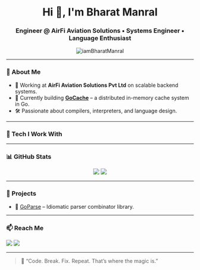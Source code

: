 <h1 align="center">Hi 👋, I'm Bharat Manral</h1>
<h3 align="center">Engineer @ AirFi Aviation Solutions • Systems Engineer • Language Enthusiast</h3>

<p align="center">
  <img src="https://komarev.com/ghpvc/?username=iamBharatManral&label=Profile%20views&color=0e75b6&style=flat" alt="iamBharatManral" />
</p>

---

### 🧠 About Me

- 💼 Working at **AirFi Aviation Solutions Pvt Ltd** on scalable backend systems.
- 🔭 Currently building **[GoCache](https://github.com/iamBharatManral/GoCache)** – a distributed in-memory cache system in Go.
- 🛠 Passionate about compilers, interpreters, and language design.

---

### 🧰 Tech I Work With

<!--START_LANGUAGES_SECTION-->
<!-- Will be automatically updated by GitHub Action -->
<!--END_LANGUAGES_SECTION-->

---

### 📊 GitHub Stats

<p align="center">
  <img src="https://github-readme-stats.vercel.app/api?username=iamBharatManral&show_icons=true&theme=radical" />
  <img src="https://github-readme-stats.vercel.app/api/top-langs/?username=iamBharatManral&layout=compact&theme=radical" />
</p>

---

### 🚀 Projects

- 🧩 [GoParse](https://github.com/iamBharatManral/GoParse) – Idiomatic parser combinator library.

---

### 📫 Reach Me

<p>
  <a href="mailto:justbharatmanral@gmail.com"><img src="https://img.shields.io/badge/Email-D14836?style=for-the-badge&logo=gmail&logoColor=white" /></a>
  <a href="https://www.linkedin.com/in/iambharatmanral/"><img src="https://img.shields.io/badge/LinkedIn-0A66C2?style=for-the-badge&logo=linkedin&logoColor=white" /></a>
</p>

---

> 🧪 “Code. Break. Fix. Repeat. That’s where the magic is.”  
